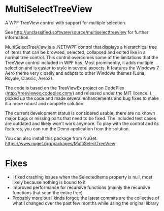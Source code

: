 # MultiSelectTreeView

A WPF TreeView control with support for multiple selection.

See http://unclassified.software/source/multiselecttreeview for further information.

MultiSelectTreeView is a .NET/WPF control that displays a hierarchical tree of items that can be browsed, selected, collapsed and edited like in a normal tree control. This control overcomes some of the limitations that the TreeView control included in WPF has. Most prominently, it adds multiple selection and is easier to style in several aspects. It features the Windows 7 Aero theme very closely and adapts to other Windows themes (Luna, Royale, Classic, Aero2).

The code is based on the TreeViewEx project on CodePlex (http://treeviewex.codeplex.com/) and released under the MIT licence. I picked up the code and made several enhancements and bug fixes to make it a more robust and complete solution.

The current development status is considered usable, there are no known major bugs or missing parts that need to be fixed. The included test cases are outdated and likely won't work anymore. To play with the control and its features, you can run the Demo application from the solution.

You can also install this package from NuGet: https://www.nuget.org/packages/MultiSelectTreeView

# Fixes
- I fixed crashing issues when the SelectedItems property is null, most likely because nothing is bound to it
- Improved performance for recursive functions (mainly the recursive functions that scan the entire tree)
- Probably more but I kinda forgot; the latest commits are the collective of what I changed over the past few months while using the original library
